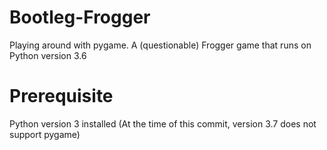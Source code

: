 # Bootleg-Frogger
Playing around with pygame.  A (questionable) Frogger game that runs on Python version 3.6

# Prerequisite
Python version 3 installed (At the time of this commit, version 3.7 does not support pygame)
